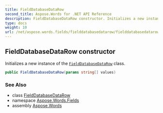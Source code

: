 ```yaml
---
title: FieldDatabaseDataRow
second_title: Aspose.Words for .NET API Reference
description: FieldDatabaseDataRow constructor. Initializes a new instance of the FieldDatabaseDataRow class in C#.
type: docs
weight: 10
url: /net/aspose.words.fields/fielddatabasedatarow/fielddatabasedatarow/
---
```

## FieldDatabaseDataRow constructor

Initializes a new instance of the [`FieldDatabaseDataRow`](../) class.

```csharp
public FieldDatabaseDataRow(params string[] values)
```

### See Also

* class [FieldDatabaseDataRow](../)
* namespace [Aspose.Words.Fields](../../fielddatabasedatarow/)
* assembly [Aspose.Words](../../../)
